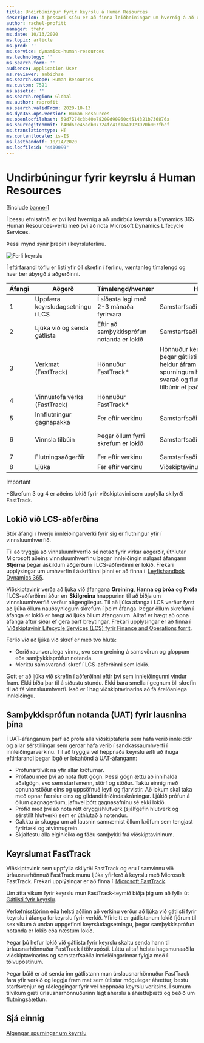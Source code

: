```yaml
---
title: Undirbúningur fyrir keyrslu á Human Resources
description: Á þessari síðu er að finna leiðbeiningar um hvernig á að undirbúa sig fyrir keyrslu á Dynamics 365 Human Resources.
author: rachel-profitt
manager: tfehr
ms.date: 10/13/2020
ms.topic: article
ms.prod: ''
ms.service: dynamics-human-resources
ms.technology: ''
ms.search.form: ''
audience: Application User
ms.reviewer: anbichse
ms.search.scope: Human Resources
ms.custom: 7521
ms.assetid: ''
ms.search.region: Global
ms.author: raprofit
ms.search.validFrom: 2020-10-13
ms.dyn365.ops.version: Human Resources
ms.openlocfilehash: 59d7274c3b40e78209d90960c4514321b736876a
ms.sourcegitcommit: b40d6ce45aeb07724fc41d1a41923970b007fbcf
ms.translationtype: HT
ms.contentlocale: is-IS
ms.lasthandoff: 10/14/2020
ms.locfileid: "4419099"
---
```

# <a name="prepare-for-human-resources-go-live"></a>Undirbúningur fyrir keyrslu á Human Resources

[!include [banner](../includes/banner.md)]

Í þessu efnisatriði er því lýst hvernig á að undirbúa keyrslu á Dynamics 365 Human Resources-verki með því að nota Microsoft Dynamics Lifecycle Services. 

Þessi mynd sýnir þrepin í keyrsluferlinu. 

![Ferli keyrslu](./media/hr-admin-go-live-prepare-process.png)

Í eftirfarandi töflu er listi yfir öll skrefin í ferlinu, væntanleg tímalengd og hver ber ábyrgð á aðgerðinni.

| Áfangi | Aðgerð | Tímalengd/hvenær | Hver | Athugasemdir |
| --- | --- | --- | --- |--- |
| 1 | Uppfæra keyrsludagsetningu í LCS | Í síðasta lagi með 2-3 mánaða fyrirvara | Samstarfsaðili/viðskiptavinur | Áfangadagsetningum skal haldið uppfærðum með reglulegu millibili. |
| 2 | Ljúka við og senda gátlista | Eftir að samþykkisprófun notanda er lokið | Samstarfsaðili/viðskiptavinur | Fylgja skal leiðbeiningunum í [Keyrslumat FastTrack](hr-admin-go-live-prepare.md#fasttrack-go-live-assessment). |
| 3 | Verkmat (FastTrack) | Hönnuður FastTrack* | Hönnuður kemur með mat þegar gátlisti er móttekin og heldur áfram yfirferð þar til spurningum hefur verið svarað og flutningar eru tilbúnir ef það á við. |
| 4 | Vinnustofa verks (FastTrack) | Hönnuður FastTrack* | |
| 5 | Innflutningur gagnapakka | Fer eftir verkinu | Samstarfsaðili/viðskiptavinur | Fylgja skal leiðbeiningunum í [Yfirliti gagnastjórnunar](https://docs.microsoft.com/dynamics365/fin-ops-core/dev-itpro/data-entities/data-entities-data-packages).|
| 6 | Vinnsla tilbúin | Þegar öllum fyrri skrefum er lokið | Samstarfsaðili/viðskiptavinur | Samstarfsaðili/viðskiptavinur getur tekið við stjórn vinnsluumhverfisins.|
| 7 | Flutningsaðgerðir | Fer eftir verkinu | Samstarfsaðili/viðskiptavinur | |
| 8 | Ljúka | Fer eftir verkinu | Viðskiptavinur | |

> [!IMPORTANT]
> *Skrefum 3 og 4 er aðeins lokið fyrir viðskiptavini sem uppfylla skilyrði FastTrack.

## <a name="completing-the-lcs-methodology"></a>Lokið við LCS-aðferðina

Stór áfangi í hverju innleiðingarverki fyrir sig er flutningur yfir í vinnsluumhverfið. 

Til að tryggja að vinnsluumhverfið sé notað fyrir virkar aðgerðir, úthlutar Microsoft aðeins vinnsluumhverfinu þegar innleiðingin nálgast áfangann **Stjórna** þegar áskildum aðgerðum í LCS-aðferðinni er lokið. Frekari upplýsingar um umhverfin í áskriftinni þinni er að finna í  [Leyfishandbók Dynamics 365](https://go.microsoft.com/fwlink/?LinkId=866544). 

Viðskiptavinir verða að ljúka við áfangana **Greining**, **Hanna og þróa** og **Prófa** í LCS-aðferðinni áður en  **Skilgreina** hnappurinn til að biðja um vinnsluumhverfið verður aðgengilegur. Til að ljúka áfanga í LCS verður fyrst að ljúka öllum nauðsynlegum skrefum í þeim áfanga. Þegar öllum skrefum í áfanga er lokið er hægt að ljúka öllum áfanganum. Alltaf er hægt að opna áfanga aftur síðar ef gera þarf breytingar. Frekari upplýsingar er að finna í  [Viðskiptavinir Lifecycle Services (LCS) fyrir Finance and Operations forrit](https://docs.microsoft.com/dynamics365/fin-ops-core/dev-itpro/lifecycle-services/lcs-works-lcs). 

Ferlið við að ljúka við skref er með tvo hluta: 

- Gerið raunverulega vinnu, svo sem greining á samsvörun og gloppum eða samþykkisprófun notanda. 
- Merktu samsvarandi skref í LCS-aðferðinni sem lokið. 

Gott er að ljúka við skrefin í aðferðinni eftir því sem innleiðingunni vindur fram. Ekki bíða þar til á síðustu stundu. Ekki bara smella í gegnum öll skrefin til að fá vinnsluumhverfi. Það er í hag viðskiptavinarins að fá áreiðanlega innleiðingu. 

## <a name="uat-for-your-solution"></a>Samþykkisprófun notanda (UAT) fyrir lausnina þína

Í UAT-áfanganum þarf að prófa alla viðskiptaferla sem hafa verið innleiddir og allar sérstillingar sem gerðar hafa verið í sandkassaumhverfi í innleiðingarverkinu. Til að tryggja vel heppnaða keyrslu ætti að íhuga eftirfarandi þegar lögð er lokahönd á UAT-áfangann: 

- Prófunartilvik ná yfir allar kröfurnar. 
- Prófaðu með því að nota flutt gögn. Þessi gögn ættu að innihalda aðalgögn, svo sem starfsmenn, störf og stöður. Taktu einnig með opnunarstöður eins og uppsöfnuð leyfi og fjarvistir. Að lokum skal taka með opnar færslur eins og gildandi fríðindaskráningar. Ljúkið prófun á öllum gagnagerðum, jafnvel þótt gagnasafninu sé ekki lokið. 
- Prófið með því að nota rétt öryggishlutverk (sjálfgefin hlutverk og sérstillt hlutverk) sem er úthlutað á notendur. 
- Gakktu úr skugga um að lausnin samræmist öllum kröfum sem tengjast fyrirtæki og atvinnugrein. 
- Skjalfestu alla eiginleika og fáðu samþykki frá viðskiptavininum. 

## <a name="fasttrack-go-live-assessment"></a>Keyrslumat FastTrack

Viðskiptavinir sem uppfylla skilyrði FastTrack og eru í samvinnu við úrlausnarhönnuð FastTrack munu ljúka yfirferð á keyrslu með Microsoft FastTrack. Frekari upplýsingar er að finna í  [Microsoft FastTrack](https://docs.microsoft.com/dynamics365/fin-ops-core/fin-ops/get-started/fasttrack-dynamics-365-overview). 

Um átta vikum fyrir keyrslu mun FastTrack-teymið biðja þig um að fylla út [Gátlisti fyrir keyrslu](https://go.microsoft.com/fwlink/?linkid=2146013).

Verkefnisstjórinn eða helsti aðilinn að verkinu verður að ljúka við gátlisti fyrir keyrslu í áfanga forkeyrslu fyrir verkið. Yfirleitt er gátlistanum lokið fjórum til sex vikum á undan uppgefinni keyrsludagsetningu, þegar samþykkisprófun notanda er lokið eða næstum lokið. 

Þegar þú hefur lokið við gátlista fyrir keyrslu skaltu senda hann til úrlausnarhönnuðar FastTrack í tölvupósti. Láttu alltaf helsta hagsmunaaðila viðskiptavinarins og samstarfsaðila innleiðingarinnar fylgja með í tölvupóstinum. 

Þegar búið er að senda inn gátlistann mun úrslausnarhönnuður FastTrack fara yfir verkið og leggja fram mat sem útlistar mögulegar áhættur, bestu starfsvenjur og ráðleggingar fyrir vel heppnaða keyrslu verksins. Í sumum tilvikum gæti úrlausnarhönnuðurinn lagt áherslu á áhættuþætti og beðið um flutningsáætlun. 

## <a name="see-also"></a>Sjá einnig

[Algengar spurningar um keyrslu](hr-admin-go-live-faq.md)